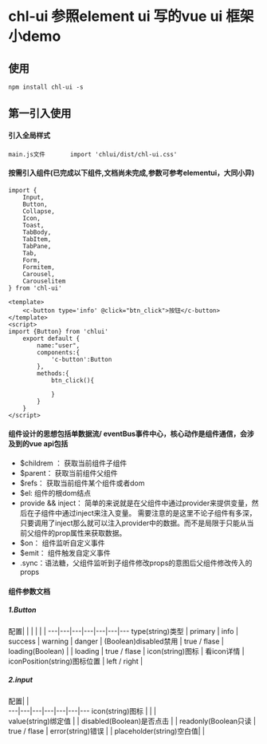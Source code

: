 


<!--
 * @Author: chl
 * @Date: 2020-04-26 15:44:50
 * @LastEditTime: 2020-05-07 17:13:34
 * @LastEditors: Please set LastEditors
 * @Description: In User Settings Edit
 * @FilePath: \chl-ui\README.md
 -->
# chl-ui  参照element ui 写的vue ui 框架 小demo   

## 使用
```
npm install chl-ui -s 
```
## 第一引入使用
#### 引入全局样式 
```
main.js文件    	import 'chlui/dist/chl-ui.css'
```
#### 按需引入组件(已完成以下组件,文档尚未完成,参数可参考elementui，大同小异)
```
import {
	Input,
	Button, 
	Collapse, 
	Icon,
	Toast,
    TabBody,
    TabItem, 
    TabPane,
    Tab,
    Form,
    Formitem,
    Carousel,
    Carouselitem
} from 'chl-ui'
```

```
<template>
    <c-button type='info' @click="btn_click">按钮</c-button>
</template>
<script>
import {Button} from 'chlui'
    export default {
        name:"user",
        components:{
            'c-button':Button
        },
        methods:{
            btn_click(){
                
            }
        }
    }
</script>
```
####    组件设计的思想包括单数据流/ eventBus事件中心，核心动作是组件通信，会涉及到的vue api包括
* $childrem ： 获取当前组件子组件
* $parent：  获取当前组件父组件
* $refs： 获取当前组件某个组件或者dom
* $el: 组件的根dom结点
* provide && inject： 简单的来说就是在父组件中通过provider来提供变量，然后在子组件中通过inject来注入变量。
    需要注意的是这里不论子组件有多深，只要调用了inject那么就可以注入provider中的数据。而不是局限于只能从当前父组件的prop属性来获取数据。
* $on： 组件监听自定义事件
* $emit： 组件触发自定义事件
* .sync：语法糖，父组件监听到子组件修改props的意图后父组件修改传入的props



#### 组件参数文档

##### 1.Button

 配置|  |  | | | |
---|---|---|---|---|---|---
type(string)类型 | primary | info |  success |  warning |  danger | 
(Boolean)disabled禁用 | true / flase | 
loading(Boolean) |  |
loading | true / flase | 
icon(string)图标 | 看icon详情  | 
iconPosition(string)图标位置 |  left / right |



##### 2.input

 配置|  |  
---|---|---|---|---|---|---
icon(string)图标 |  |  |  
value(string)绑定值 |  | 
disabled(Boolean)是否点击 |  |
readonly(Boolean只读 | true / flase | 
error(string)错误 | | 
placeholder(string)空白值|  |


